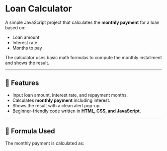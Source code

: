 # Loan Calculator

A simple JavaScript project that calculates the **monthly payment** for a loan based on:
- Loan amount
- Interest rate
- Months to pay

The calculator uses basic math formulas to compute the monthly installment and shows the result.

---

## 🚀 Features
- Input loan amount, interest rate, and repayment months.
- Calculates **monthly payment** including interest.
- Shows the result with a clean alert pop-up.
- Beginner-friendly code written in **HTML, CSS, and JavaScript**.

---

## 🧮 Formula Used
The monthly payment is calculated as:

